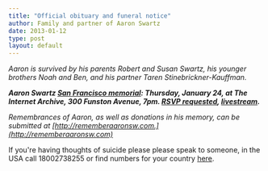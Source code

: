 ```yaml
---
title: "Official obituary and funeral notice"
author: Family and partner of Aaron Swartz
date: 2013-01-12
type: post
layout: default
---
```

*Aaron is survived by his parents Robert and Susan Swartz, his younger brothers Noah and Ben, and his partner Taren Stinebrickner-Kauffman.*

*__Aaron Swartz [San Francisco memorial](https://www.eff.org/event/memorial-aaron-swartz-internet-archive): Thursday, January 24, at The Internet Archive, 300 Funston Avenue, 7pm. [RSVP requested](https://docs.google.com/spreadsheet/viewform?formkey=dHdwUlBId1NlWkQ2Y1JBTmNEaWh4Y3c6MQ), [livestream](http://www.livestream.com/oreillyradar?utm_source=lsplayer&utm_medium=embed&utm_campaign=footerlinks).__*

*Remembrances of Aaron, as well as donations in his memory, can be submitted at [http://rememberaaronsw.com.](http://rememberaaronsw.com)*

If you're having thoughts of suicide please please speak to someone, in the USA call 18002738255 or find numbers for your country [here](http://www.suicide.org/international-suicide-hotlines.html).
